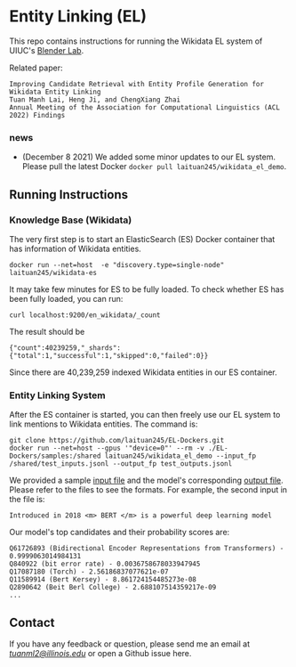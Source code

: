 # Entity Linking (EL)

This repo contains instructions for running the Wikidata EL system of UIUC's [Blender Lab](https://blender.cs.illinois.edu/).

Related paper:
```
Improving Candidate Retrieval with Entity Profile Generation for Wikidata Entity Linking
Tuan Manh Lai, Heng Ji, and ChengXiang Zhai
Annual Meeting of the Association for Computational Linguistics (ACL 2022) Findings
```

### news
- (December 8 2021) We added some minor updates to our EL system. Please pull the latest Docker `docker pull laituan245/wikidata_el_demo`.

## Running Instructions

### Knowledge Base (Wikidata)
The very first step is to start an ElasticSearch (ES) Docker container that has information of Wikidata entities.
```
docker run --net=host  -e "discovery.type=single-node" laituan245/wikidata-es
```
It may take few minutes for ES to be fully loaded. To check whether ES has been fully loaded, you can run:
```
curl localhost:9200/en_wikidata/_count
```
The result should be
```
{"count":40239259,"_shards":{"total":1,"successful":1,"skipped":0,"failed":0}}
```
Since there are 40,239,259 indexed Wikidata entities in our ES container.

### Entity Linking System
After the ES container is started, you can then freely use our EL system to link mentions to Wikidata entities. The command is:
```
git clone https://github.com/laituan245/EL-Dockers.git
docker run --net=host --gpus '"device=0"' --rm -v ./EL-Dockers/samples:/shared laituan245/wikidata_el_demo --input_fp /shared/test_inputs.jsonl --output_fp test_outputs.jsonl
```

We provided a sample [input file](https://github.com/laituan245/EL-Dockers/blob/main/samples/test_inputs.jsonl) and the model's corresponding [output file](https://github.com/laituan245/EL-Dockers/blob/main/samples/test_outputs.jsonl). Please refer to the files to see the formats. For example, the second input in the file is:
```
Introduced in 2018 <m> BERT </m> is a powerful deep learning model
```
Our model's top candidates and their probability scores are:
```
Q61726893 (Bidirectional Encoder Representations from Transformers) - 0.9999063014984131
Q840922 (bit error rate) - 0.0036758678033947945
Q17087180 (Torch) - 2.56186837077621e-07
Q11589914 (Bert Kersey) - 8.861724154485273e-08
Q2890642 (Beit Berl College) - 2.688107514359217e-09
...
```

## Contact

If you have any feedback or question, please send me an email at *tuanml2@illinois.edu* or open a Github issue here.
